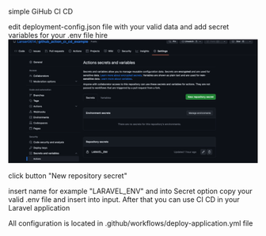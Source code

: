 simple GiHub CI CD

edit deployment-config.json file with 
your valid data and add secret variables for
your .env file hire
![img_1.png](img_1.png)

click button "New repository secret"

insert name for example "LARAVEL_ENV"
and into Secret option copy your valid 
.env file and insert into input.
After that you can use CI CD in your 
Laravel application

All configuration is located in 
.github/workflows/deploy-application.yml file
